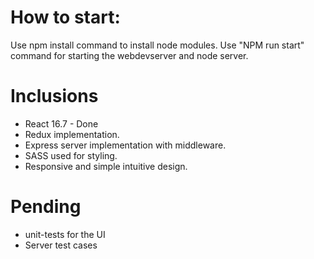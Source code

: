 # How to start:
Use npm install command to install node modules. 
Use "NPM run start" command for starting the webdevserver and node server.

# Inclusions
* React 16.7 - Done
* Redux implementation.
* Express server implementation with middleware.
* SASS used for styling.
* Responsive and simple intuitive design.

# Pending
* unit-tests for the UI 
* Server test cases
